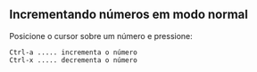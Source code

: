 Incrementando números em modo normal
------------------------------------

Posicione o cursor sobre um número e pressione:
```
Ctrl-a ..... incrementa o número
Ctrl-x ..... decrementa o número
```
